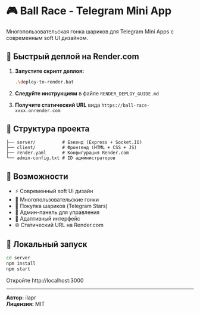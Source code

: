 # 🎮 Ball Race - Telegram Mini App

Многопользовательская гонка шариков для Telegram Mini Apps с современным soft UI дизайном.

## 🚀 Быстрый деплой на Render.com

1. **Запустите скрипт деплоя:**
   ```bash
   .\deploy-to-render.bat
   ```

2. **Следуйте инструкциям** в файле `RENDER_DEPLOY_GUIDE.md`

3. **Получите статический URL** вида `https://ball-race-xxxx.onrender.com`

## 📁 Структура проекта

```
├── server/          # Бэкенд (Express + Socket.IO)
├── client/          # Фронтенд (HTML + CSS + JS)
├── render.yaml      # Конфигурация Render.com
└── admin-config.txt # ID администраторов
```

## 🎯 Возможности

- ⚡ Современный soft UI дизайн
- 🏁 Многопользовательские гонки
- 🎱 Покупка шариков (Telegram Stars)
- 👑 Админ-панель для управления
- 📱 Адаптивный интерфейс
- 🌐 Статический URL на Render.com

## 🔧 Локальный запуск

```bash
cd server
npm install
npm start
```

Откройте http://localhost:3000

---

**Автор:** ilapr  
**Лицензия:** MIT
